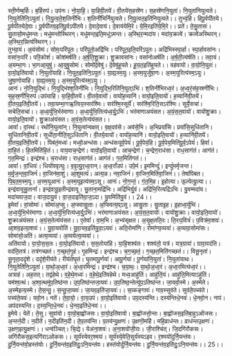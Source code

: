 

  
स्ती॒र्णम्ब॒र्हिः। ब॒र्हिरुप॑। उप॑नः। नो॒या॒हि॒। या॒हिवी॒तये॑। वी॒तये॑स॒हस्रे॑ण। स॒हस्रे॑णनि॒युता॑। नि॒युता॑नियुत्वते। नि॒युतेति॑नि॒ऽयुता॑। नि॒यु॒त्व॒ते॒श॒तिनी॑भिः। श॒तिनी॑भिर्नियुत्वते। नि॒यु॒त्वत॒इति॑नियुत्वते।। तुभ्यं॒हि। हिपू॒र्वपी॑तये। पू॒र्वपी॑तयेदे॒वाः। पू॒र्वपी॑तय॒इति॑पू॒र्वऽपी॑तये। दे॒वादे॒वाय॑। दे॒वाय॑येमि॒रे। ये॒मि॒रइति॑ये॒मि॒रे।। प्रते॑। ते॒सु॒तासः॑। सु॒तासो॒मधु॑मन्तः। मधु॑मन्तोस्थिरन्। मधु॑मन्त॒इति॒मधु॑ऽमन्तः। अ॒स्थि॒र॒न्मदा॑य। मदा॑य॒क्रत्वे॑। क्रत्वे॑अस्थिरन्। अ॒स्थि॒र॒न्नित्य॑स्थिरन्।।  
तुभ्या॒यं। अ॒यंसोमः॑। सोमः॒परि॑पूतः। परि॑पूतो॒अद्रि॑भिः। परि॑पूत॒इति॒परि॑ऽपूतः। अद्रि॑भिस्स्पा॒र्हा। स्पा॒र्हावसा॑नः। वसा॑नः॒परि॑। परि॒कोशं॑। कोश॑मर्षति। अ॒र्ष॒ति॒शु॒क्रा। शु॒क्रावसा॑नः। वसा॑नोअर्षति। अ॒र्ष॒ती॒त्य॑र्षति।। तवा॒यं। अ॒यम्भा॒गः। भा॒गआ॒युषु॑। आ॒युषु॒सोमः॑। सोमो॑दे॒वेषु॑। दे॒वेषु॑हूयते। हू॒य॒त॒इति॑हूयते।। वह॑वायो। वा॒यो॒नि॒युतः॑। वा॒यो॒इति॑वायो। नि॒युतो॑याहि। नि॒युत॒इति॑नि॒ऽयुतः॑। या॒ह्य॒स्म॒युः। अ॒स्म॒युर्जु॑षा॒णः। अ॒स्म॒युरित्य॑स्म॒ऽयुः। जु॒षा॒णोया॑हि। या॒ह्य॒स्म॒युः। अ॒स्म॒युरित्य॑स्म॒ऽयुः।।  
आनः॑। नो॒नि॒युद्भिः॑। नि॒युद्भि॑श्श॒तिनी॑भिः। नि॒युद्भि॒रिति॑नि॒युत्ऽभिः॑। श॒तिनी॑भिरध्व॒रं। अ॒ध्व॒रं॒स॑ह॒स्रणी॑भिः। स॒ह॒स्र॒णी॑भि॒रुप॑।उप॑याहि। या॒हि॒वी॒तये॑। वी॒तये॒वायो॑। वायो॑ह॒व्यानि॑। वायो॒इति॒वायो॑। ह॒व्यानि॑वी॒तये॑। वी॒तय॒इति॑वी॒तये॑।। तवा॒यम्भा॒गऋ॒त्विय॒स्सर॑श्मिः। सर॑श्मि॒स्सूर्ये॑। सर॑श्मि॒रिति॒सऽर॑श्मिः। सूर्ये॒सचा॑। सचेति॒सचा॑।। अ॒ध्व॒र्युभि॒र्भर॑माणाः। अ॒ध्व॒र्युभि॒तित्य॑ध्व॒र्यु॒ऽभिः॑। भर॑माणाअयंसत। अ॒यं॒स॒त॒वायो॑। वायो॑शु॒क्राः। वायो॒इति॒वायो॑। शु॒क्राअ॑यंसत। अ॒यं॒स॒तेत्य॑यंसत।।  
आवां॑। वां॒रथः॑। रथो॑नि॒युत्वा॑न्। नि॒युत्वा॑न्वक्षत्। व॒क्ष॒दव॑से। अव॑से॒भि। अ॒भिप्रयां॑सि। प्रयां॑सि॒सुधि॑तानि। सुधि॑तानिवी॒तये॑। सुधी॑ता॒नीति॒सुऽधि॑तानि। वी॒तये॒वायो॑। वायो॑ह॒व्यानि॑। वायो॒इति॒वायो॑। ह॒व्यानि॑वी॒तये॑। वी॒तय॒इति॑वी॒तये॑।। पिब॑तं॒मध्वः॑। मध्वो॒अन्ध॑सः। अन्ध॑सःपूर्व॒पेयं॑। पू॒र्व॒पेयं॒हि। पू॒र्व॒पेय॒मिति॑पू॒र्व॒ऽपेयं॑। हिवां॑। वां॒हि॒तं। हि॒तमिति॑हि॒तं।। वाय॒वाच॒न्द्रेण॑। वायो॒इति॒वायो॑। आच॒न्द्रेण॑। च॒न्द्रेण॒राध॑सा। राध॒साग॑तं। आग॑तं। ग॒त॒मिन्द्रः॑। इन्द्र॑श्च। च॒राध॑सा। राध॒साग॑तं। आग॑तं। ग॒त॒मिति॑गतं।।  
आवां॑। वां॒धियः॑। धियो॑ववृत्युः। व॒वृ॒त्यु॒र॒ध्व॒रान्। अ॒ध्व॒राँउप॑। उपे॒मं। इ॒ममिन्दुं॑। इन्दुं॑मर्मृजन्त। म॒र्मृ॒ज॒न्त॒वा॒जिनं॑। वा॒जिन॑मा॒शुं। आ॒शुमत्यं॑। अत्य॒न्न। नवा॒जिनं॑। वा॒जिन॒मिति॑वा॒जिनं॑।। तेषां॑पिबत। पि॒ब॒त॒म॒स्म॒यू। अ॒स्म॒यूआनः॑। अ॒स्म॒यूइत्य॑स्म॒ऽसू। आनः॑। नो॒ग॒न्तं॒। गं॒त॒मि॒ह। इ॒होत्या। ऊ॒त्येत्यू॒त्या।। इन्द्र॑वायूसु॒तानां॑। इन्द्र॑वायू॒इतीन्द्र॑वायू। सु॒ताना॒मद्रि॑भिः। अद्रि॑भिर्यु॒वं। अद्रि॑भि॒रित्यद्रि॑ऽभिः। यु॒वम्मदा॑य। मदा॑यवाज॒दा। वाज॒दायु॒वं। वा॒ज॒दाइति॑वा॒ज॒ऽदा। यु॒वमिति॑यु॒वं।। 24।।  
इ॒मेवां॑। वां॒सोमाः॑। सोमा॑अ॒प्सु। अ॒प्स्वासु॒ताः। अ॒प्स्वित्य॒प्ऽसु। आसु॒ताः। सु॒ताइ॒ह। इ॒हाध्व॒र्युभिः॑। अ॒ध्व॒र्युभि॒र्भर॑माणाः। अ॒ध्व॒र्युभि॒रित्य॑ध्व॒र्यु॒ऽभिः॑। भर॑माणाअयंसत। अ॒यं॒स॒त॒वायोः॑। वायो॑शु॒क्राः। वायो॒इति॒वायो॑। शु॒क्राअ॑यंसत। अ॒यं॒स॒तेत्य॑यंसत।। ए॒तेवां॑। वा॒म॒भि। अ॒भ्य॑सृक्षत। अ॒सृ॒क्ष॒तति॒रः। ति॒रःप॒वित्रं॑। प॒वित्र॑मा॒शवः॑। आ॒शव॒इत्या॒शवः॑।। यु॒वा॒यवोति॑। यु॒वा॒यव॒इति॑यु॒वा॒ऽयवः॑। अति॒रोमा॑णि। रोमा॑ण्य॒व्यया॑। अ॒व्यया॒सोमा॑सः। सोमा॑सो॒अति॑। अत्य॒व्यया॑। अ॒व्ययेत्य॒व्यया॑।।  
अति॑वायो। वा॒यो॒स॒स॒तः। वा॒यो॒इति॑वायो। स॒स॒तोया॑हि। या॒हि॒शश्व॑तः। शश्व॑तो॒ यत्र॑। यत्र॒ग्रावा॑। ग्रावा॒वद॑ति। वद॑ति॒तत्र॑। तत्र॑गच्छतं। ग॒च्छ॒तं॒गृ॒हं। गृ॒हमिन्द्रः॑। इन्द्र॑श्च। च॒ग॒च्छ॒तं॒। ग॒च्छ॒त॒मिति॑गच्छतं।। विसू॒नृता॑। सू॒नृता॒ददृ॑शे। ददृ॑शे॒रीय॑ते। रीय॑तेघृ॒तं। घृ॒तमापू॒र्णया॑। आपू॒र्णया॑। पू॒र्णया॑नि॒युता॑। नि॒युता॑याथः। नि॒युतेति॑नि॒ऽयुता॑। या॒थो॒अ॒ध्व॒रं। अ॒ध्व॒रमिन्द्रः॑। इन्द्र॑श्च। च॒या॒थः॒। या॒थो॒अ॒ध्व॒रं। अ॒ध्व॒रमित्य॑ध्व॒रं।।  
अत्राह॑। अह॒तत्। तद्व॑हेथे। व॒हे॒थे॒मध्वः॑। व॒हे॒थे॒इति॑वहेथे। मध्व॒आहु॑तिं। आहु॑तिं॒यं। आहु॑ति॒मित्याऽहु॑तिं। यम॑श्व॒त्थं। अ॒श्व॒त्थमु॑प॒तिष्ठ॑न्त। उ॒प॒तिष्ठ॑न्तजा॒यवः॑। उ॒प॒तिष्ठ॒न्तेत्यु॑प॒ऽतिष्ठ॑न्त। जा॒यवो॒स्मे। अ॒स्मेते। अ॒स्मेइत्य॒स्मे। ते॒स॒न्तु॒। स॒न्तु॒जा॒यवः॑। जा॒यव॒इति॑जा॒यवः॑।। सा॒कङ्गावः॑। गाव॒स्सुव॑ते। सुव॑ते॒पच्य॑ते। पच्य॑ते॒यवः॑। यवो॒न। नते॑। ते॒वा॒यो॒। वा॒य॒उप॑। वा॒यो॒इति॑वायो। उप॒दस्य॑न्ति। दस्य॑न्तिधे॒नवः॑। धे॒नवो॒न। नाप॑। अप॑दस्यन्ति। द॒स्य॒न्ति॒धे॒नवः॑। धे॒नव॒इति॑धे॒नवः॑।।  
इ॒मेये। येते॑। ते॒सु। सुवा॑यो। वा॒यो॒बा॒ह्वो॑जसः। वा॒यो॒इति॑वायो। बा॒ह्वो॑जसो॒न्तः। बा॒ह्वो॑जस॒इति॑बा॒हुऽओ॑जसः। अ॒न्तर्न॒दी। न॒दीते॑। न॒दीइति॑न॒दी। ते॒प॒तय॑न्ति। प॒तय॑न्यु॒क्षणः॑। उ॒क्षणॊ॒महि॑। महि॒व्राध॑न्तः। व्राध॑न्तउ॒क्षणः॑। उ॒क्षण॒इत्यु॒क्षणः॑।। धन्व॑ञ्चित्। चि॒द्ये। येअ॑ना॒शवः॑। अ॒ना॒शवो॑जी॒राः। जी॒राश्चि॑त्। जि॒दगि॑रौकसः। अगि॑रौकस॒इत्यगि॑राऽओकसः।। सूर्य॑स्येवर॒श्मयः॑। सूर्य॑स्ये॒वेति॒सूर्य॑स्यऽइव। र॒श्मयो॑दुर्नि॒यन्त॑वः। दु॒र्नि॒यन्त॑वो॒हस्त॑योः। दु॒र्नि॒यन्त॑व॒इति॑दुः॒ऽनि॒यन्त॑वः। हस्त॑योर्दुर्नि॒यन्त॑वः। दु॒र्नि॒यन्त॑व॒इति॑दुः॒ऽनि॒यन्त॑वः।। 25।।  
